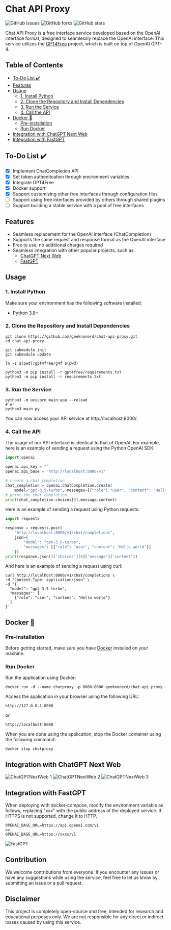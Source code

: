 # Chat API Proxy

![GitHub issues](https://img.shields.io/github/issues/geeknonerd/chat-api-proxy)
![GitHub forks](https://img.shields.io/github/forks/geeknonerd/chat-api-proxy)
![GitHub stars](https://img.shields.io/github/stars/geeknonerd/chat-api-proxy)

Chat API Proxy is a free interface service developed based on the OpenAI interface format, designed to seamlessly replace the OpenAI interface. This service utilizes the [GPT4Free](https://github.com/xtekky/gpt4free) project, which is built on top of OpenAI GPT-4.

## Table of Contents

- [To-Do List ✔️](#to-do-list-✔️)
- [Features](#features)
- [Usage](#usage)
    - [1. Install Python](#1-install-python)
    - [2. Clone the Repository and Install Dependencies](#2-clone-the-repository-and-install-dependencies)
    - [3. Run the Service](#3-run-the-service)
    - [4. Call the API](#4-call-the-api)
- [Docker 🐳](#docker-🐳)
    - [Pre-installation](#pre-installation)
    - [Run Docker](#run-docker)
- [Integration with ChatGPT Next Web](#integration-with-chatgpt-next-web)
- [Integration with FastGPT](#integration-with-fastgpt)

## To-Do List ✔️

- [x] Implement ChatCompletion API
- [x] Set token authentication through environment variables
- [x] Integrate GPT4Free
- [x] Docker support
- [x] Support customizing other free interfaces through configuration files
- [ ] Support using free interfaces provided by others through shared plugins
- [ ] Support building a stable service with a pool of free interfaces

## Features

* Seamless replacement for the OpenAI interface (ChatCompletion)
* Supports the same request and response format as the OpenAI interface
* Free to use, no additional charges required
* Seamless integration with other popular projects, such as:
    * [ChatGPT Next Web](https://github.com/Yidadaa/ChatGPT-Next-Web)
    * [FastGPT](https://github.com/labring/FastGPT)

## Usage

### 1. Install Python

Make sure your environment has the following software installed:

- Python 3.8+

### 2. Clone the Repository and Install Dependencies

```shell
git clone https://github.com/geeknonerd/chat-api-proxy.git
cd chat-api-proxy

git submodule init
git submodule update

ln -s $(pwd)/gpt4free/g4f $(pwd)

python3 -m pip install -r gpt4free/requirements.txt
python3 -m pip install -r requirements.txt
```

### 3. Run the Service

```shell
python3 -m uvicorn main:app --reload
# or
python3 main.py
```

You can now access your API service at http://localhost:8000/.

### 4. Call the API

The usage of our API interface is identical to that of OpenAI.
For example, here is an example of sending a request using the Python OpenAI SDK:

```python
import openai

openai.api_key = ""
openai.api_base = "http://localhost:8000/v1"

# create a chat completion
chat_completion = openai.ChatCompletion.create(
    model="gpt-3.5-turbo", messages=[{"role": "user", "content": "Hello world"}])
# print the chat completion
print(chat_completion.choices[0].message.content)
```

Here is an example of sending a request using Python requests:

```python
import requests

response = requests.post(
    "http://localhost:8000/v1/chat/completions",
    json={
        "model": "gpt-3.5-turbo",
        "messages": [{"role": "user", "content": "Hello world"}]
    })
print(response.json()['choices'][0]['message']['content'])
```

And here is an example of sending a request using curl:

```shell
curl http://localhost:8000/v1/chat/completions \
-H "Content-Type: application/json" \
-d '{
  "model": "gpt-3.5-turbo",
  "messages": [
    {"role": "user", "content": "Hello world"}
  ]
}'
```

## Docker 🐳

### Pre-installation

Before getting started, make sure you have [Docker](https://www.docker.com/get-started) installed on your machine.

### Run Docker

Run the application using Docker:

```
docker run -d --name chatproxy -p 8000:8000 geeknonerd/chat-api-proxy
```

Access the application in your browser using the following URL:

```
http://127.0.0.1:8000
```

or

```
http://localhost:8000
```

When you are done using the application, stop the Docker container using the following command:

```
docker stop chatproxy
```

## Integration with ChatGPT Next Web

![ChatGPTNextWeb 1](docs/imgs/ChatGPTNextWeb-1.png?raw=true 'ChatGPTNextWeb')
![ChatGPTNextWeb 2](docs/imgs/ChatGPTNextWeb-2.png?raw=true 'ChatGPTNextWeb')
![ChatGPTNextWeb 3](docs/imgs/ChatGPTNextWeb-3.png?raw=true 'ChatGPTNextWeb')

## Integration with FastGPT

When deploying with docker-compose, modify the environment variable as follows, replacing "xxx" with the public address of the deployed service. If HTTPS is not supported, change it to HTTP.

```text
OPENAI_BASE_URL=https://api.openai.com/v1
=> 
OPENAI_BASE_URL=https://xxxx/v1
```

![FastGPT](docs/imgs/FastGPT-1.png?raw=true 'FastGPT')

## Contribution

We welcome contributions from everyone. If you encounter any issues or have any suggestions while using the service, feel free to let us know by submitting an issue or a pull request.

## Disclaimer

This project is completely open-source and free, intended for research and educational purposes only. We are not responsible for any direct or indirect losses caused by using this service.
